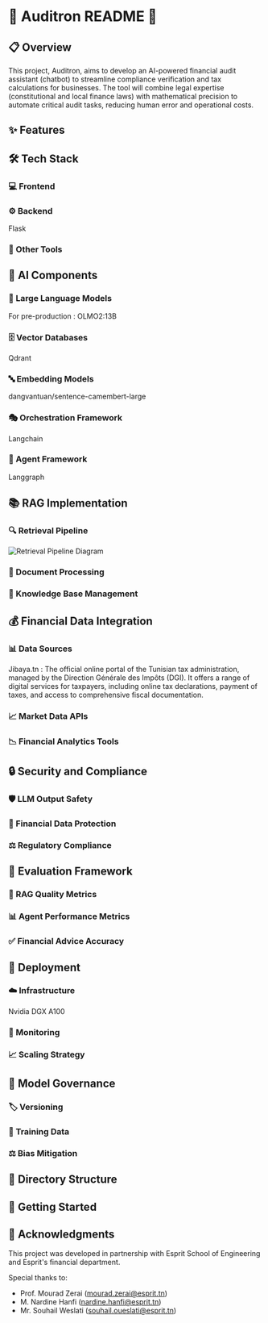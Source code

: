 <!DOCTYPE html>
<html lang="en">
<head>
  <meta charset="UTF-8">
  <title>Auditron README</title>
</head>
<body>
  <h1>🤖 Auditron README 🧮</h1>

  <h2>📋 Overview</h2>
  <p>
    This project, Auditron, aims to develop an AI-powered financial audit assistant (chatbot) to streamline compliance verification and tax calculations for businesses.
    The tool will combine legal expertise (constitutional and local finance laws) with mathematical precision to automate critical audit tasks, reducing human error and operational costs.
  </p>

  <h2>✨ Features</h2>

  <h2>🛠️ Tech Stack</h2>
  <h3>💻 Frontend</h3>
  <h3>⚙️ Backend</h3>
  <p>Flask</p>
  <h3>🧰 Other Tools</h3>

  <h2>🧠 AI Components</h2>
  <h3>🔮 Large Language Models</h3>
  <p>For pre-production : OLMO2:13B</p>

  <h3>🗄️ Vector Databases</h3>
  <p>Qdrant</p>

  <h3>🔤 Embedding Models</h3>
  <p>dangvantuan/sentence-camembert-large</p>

  <h3>🎭 Orchestration Framework</h3>
  <p>Langchain</p>

  <h3>🤖 Agent Framework</h3>
  <p>Langgraph</p>

  <h2>📚 RAG Implementation</h2>
  <h3>🔍 Retrieval Pipeline</h3>
  <img src="![rag_pipeline](https://github.com/user-attachments/assets/1baed3f7-a423-44be-ae1d-c718f1d54671)" alt="Retrieval Pipeline Diagram" style="max-width:100%; height:auto;">

  <h3>📄 Document Processing</h3>
  <h3>💾 Knowledge Base Management</h3>

  <h2>💰 Financial Data Integration</h2>
  <h3>📊 Data Sources</h3>
  <p>
    Jibaya.tn : The official online portal of the Tunisian tax administration, managed by the Direction Générale des Impôts (DGI). It offers a range of digital services for taxpayers, including online tax declarations, payment of taxes, and access to comprehensive fiscal documentation.
  </p>

  <h3>📈 Market Data APIs</h3>
  <h3>📉 Financial Analytics Tools</h3>

  <h2>🔒 Security and Compliance</h2>
  <h3>🛡️ LLM Output Safety</h3>
  <h3>🔐 Financial Data Protection</h3>
  <h3>⚖️ Regulatory Compliance</h3>

  <h2>📏 Evaluation Framework</h2>
  <h3>🎯 RAG Quality Metrics</h3>
  <h3>📊 Agent Performance Metrics</h3>
  <h3>✅ Financial Advice Accuracy</h3>

  <h2>🚀 Deployment</h2>
  <h3>☁️ Infrastructure</h3>
  <p>Nvidia DGX A100</p>

  <h3>📡 Monitoring</h3>
  <h3>📈 Scaling Strategy</h3>

  <h2>👮 Model Governance</h2>
  <h3>🏷️ Versioning</h3>
  <h3>🧪 Training Data</h3>
  <h3>⚖️ Bias Mitigation</h3>

  <h2>📁 Directory Structure</h2>

  <h2>🚦 Getting Started</h2>

  <h2>🙏 Acknowledgments</h2>
  <p>This project was developed in partnership with Esprit School of Engineering and Esprit's financial department.</p>
  <p>Special thanks to:</p>
  <ul>
    <li>Prof. Mourad Zerai (<a href="mailto:mourad.zerai@esprit.tn">mourad.zerai@esprit.tn</a>)</li>
    <li>M. Nardine Hanfi (<a href="mailto:nardine.hanfi@esprit.tn">nardine.hanfi@esprit.tn</a>)</li>
    <li>Mr. Souhail Weslati (<a href="mailto:souhail.oueslati@esprit.tn">souhail.oueslati@esprit.tn</a>)</li>
  </ul>
</body>
</html>
